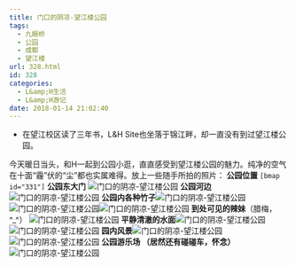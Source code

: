 ```yaml
---
title: 门口的阴凉-望江楼公园
tags:
  - 九眼桥
  - 公园
  - 成都
  - 望江楼
url: 328.html
id: 328
categories:
  - L&amp;H生活
  - L&amp;H游记
date: 2018-01-14 21:02:40
---
```


*   在望江校区读了三年书，L&H Site也坐落于锦江畔，却一直没有到过望江楼公园。

今天暖日当头，和H一起到公园小逛，直直感受到望江楼公园的魅力。纯净的空气在十面“霾”伏的“尘”都也实属难得。放上一些随手所拍的照片： **公园位置** `[bmap id="331"]` **公园东大门** ![门口的阴凉-望江楼公园](http://pic.l2h.site/l2hsiteIMG_20180114_172148.jpg "门口的阴凉-望江楼公园") **公园河边** ![门口的阴凉-望江楼公园](http://pic.l2h.site/l2hsiteIMG_20180114_180232.jpg "门口的阴凉-望江楼公园") **公园内各种竹子**![门口的阴凉-望江楼公园](http://pic.l2h.site/l2hsiteIMG_20180114_172532.jpg "门口的阴凉-望江楼公园")![门口的阴凉-望江楼公园](http://pic.l2h.site/l2hsiteIMG_20180114_172808_mh1515936176498.jpg "门口的阴凉-望江楼公园")![门口的阴凉-望江楼公园](http://pic.l2h.site/l2hsiteIMG_20180114_172241_mh1515936237315.jpg "门口的阴凉-望江楼公园") **到处可见的辣妹**（腊梅，^_^） ![门口的阴凉-望江楼公园](http://pic.l2h.site/l2hsiteIMG_20180114_173548_mh1515935942963.jpg "门口的阴凉-望江楼公园") **平静清澈的水面**![门口的阴凉-望江楼公园](http://pic.l2h.site/l2hsiteIMG_20180114_175936.jpg "门口的阴凉-望江楼公园")![门口的阴凉-望江楼公园](http://pic.l2h.site/l2hsiteIMG_20180114_180001.jpg "门口的阴凉-望江楼公园") **园内风景**![门口的阴凉-望江楼公园](http://pic.l2h.site/l2hsiteIMG_20180114_175804.jpg "门口的阴凉-望江楼公园")![门口的阴凉-望江楼公园](http://pic.l2h.site/l2hsiteIMG_20180114_175727.jpg "门口的阴凉-望江楼公园") **公园游乐场 （居然还有碰碰车，怀念）** ![门口的阴凉-望江楼公园](http://pic.l2h.site/l2hsiteIMG_20180114_175003.jpg "门口的阴凉-望江楼公园")